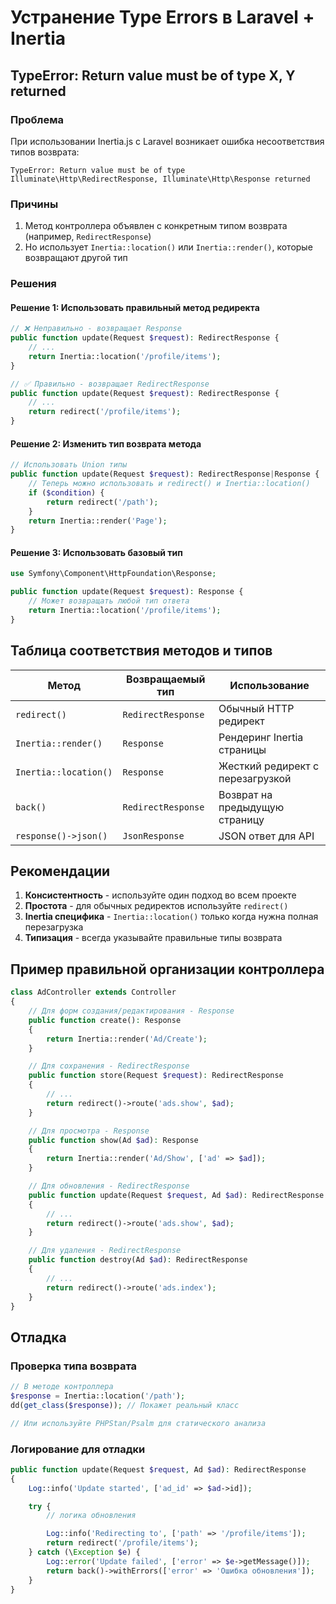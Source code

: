 # Устранение Type Errors в Laravel + Inertia

## TypeError: Return value must be of type X, Y returned

### Проблема
При использовании Inertia.js с Laravel возникает ошибка несоответствия типов возврата:
```
TypeError: Return value must be of type Illuminate\Http\RedirectResponse, Illuminate\Http\Response returned
```

### Причины
1. Метод контроллера объявлен с конкретным типом возврата (например, `RedirectResponse`)
2. Но использует `Inertia::location()` или `Inertia::render()`, которые возвращают другой тип

### Решения

#### Решение 1: Использовать правильный метод редиректа
```php
// ❌ Неправильно - возвращает Response
public function update(Request $request): RedirectResponse {
    // ...
    return Inertia::location('/profile/items');
}

// ✅ Правильно - возвращает RedirectResponse
public function update(Request $request): RedirectResponse {
    // ...
    return redirect('/profile/items');
}
```

#### Решение 2: Изменить тип возврата метода
```php
// Использовать Union типы
public function update(Request $request): RedirectResponse|Response {
    // Теперь можно использовать и redirect() и Inertia::location()
    if ($condition) {
        return redirect('/path');
    }
    return Inertia::render('Page');
}
```

#### Решение 3: Использовать базовый тип
```php
use Symfony\Component\HttpFoundation\Response;

public function update(Request $request): Response {
    // Может возвращать любой тип ответа
    return Inertia::location('/profile/items');
}
```

## Таблица соответствия методов и типов

| Метод | Возвращаемый тип | Использование |
|-------|------------------|---------------|
| `redirect()` | `RedirectResponse` | Обычный HTTP редирект |
| `Inertia::render()` | `Response` | Рендеринг Inertia страницы |
| `Inertia::location()` | `Response` | Жесткий редирект с перезагрузкой |
| `back()` | `RedirectResponse` | Возврат на предыдущую страницу |
| `response()->json()` | `JsonResponse` | JSON ответ для API |

## Рекомендации

1. **Консистентность** - используйте один подход во всем проекте
2. **Простота** - для обычных редиректов используйте `redirect()`
3. **Inertia специфика** - `Inertia::location()` только когда нужна полная перезагрузка
4. **Типизация** - всегда указывайте правильные типы возврата

## Пример правильной организации контроллера

```php
class AdController extends Controller
{
    // Для форм создания/редактирования - Response
    public function create(): Response
    {
        return Inertia::render('Ad/Create');
    }

    // Для сохранения - RedirectResponse
    public function store(Request $request): RedirectResponse
    {
        // ...
        return redirect()->route('ads.show', $ad);
    }

    // Для просмотра - Response
    public function show(Ad $ad): Response
    {
        return Inertia::render('Ad/Show', ['ad' => $ad]);
    }

    // Для обновления - RedirectResponse
    public function update(Request $request, Ad $ad): RedirectResponse
    {
        // ...
        return redirect()->route('ads.show', $ad);
    }

    // Для удаления - RedirectResponse
    public function destroy(Ad $ad): RedirectResponse
    {
        // ...
        return redirect()->route('ads.index');
    }
}
```

## Отладка

### Проверка типа возврата
```php
// В методе контроллера
$response = Inertia::location('/path');
dd(get_class($response)); // Покажет реальный класс

// Или используйте PHPStan/Psalm для статического анализа
```

### Логирование для отладки
```php
public function update(Request $request, Ad $ad): RedirectResponse
{
    Log::info('Update started', ['ad_id' => $ad->id]);

    try {
        // логика обновления

        Log::info('Redirecting to', ['path' => '/profile/items']);
        return redirect('/profile/items');
    } catch (\Exception $e) {
        Log::error('Update failed', ['error' => $e->getMessage()]);
        return back()->withErrors(['error' => 'Ошибка обновления']);
    }
}
```